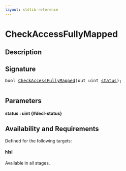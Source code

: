```yaml
---
layout: stdlib-reference
---
```


# CheckAccessFullyMapped

## Description





## Signature 

<pre>
<span class="code_keyword">bool</span> <a href="/stdlib-reference/global-decls/checkaccessfullymapped-05bg">CheckAccessFullyMapped</a>(<span class="code_keyword">out</span> <span class="code_keyword">uint</span> <a href="/stdlib-reference/global-decls/checkaccessfullymapped-05bg#decl-status" class="code_param">status</a>);

</pre>

## Parameters

#### status  : uint {#decl-status}

## Availability and Requirements

Defined for the following targets:

#### hlsl
Available in all stages.



